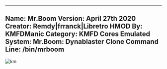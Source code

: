-----------------------
Name: Mr.Boom
Version: April 27th 2020
Creator: Remdy|frranck|Libretro
HMOD By: KMFDManic
Category: KMFD Cores
Emulated System: Mr.Boom: Dynablaster Clone
Command Line: /bin/mrboom
-----------------------
![km](https://i.imgur.com/xR57cBo.png)

